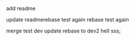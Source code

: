 add readme

update readmerebase test again
rebase test again

merge test
dev update rebase to dev2
hell sss;

